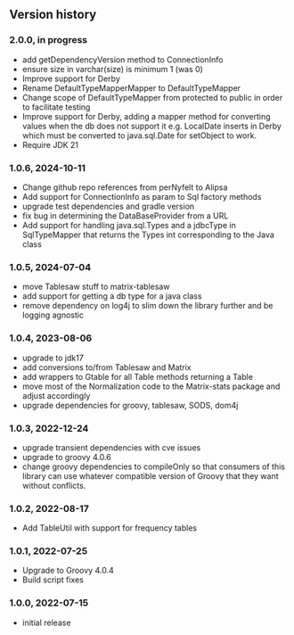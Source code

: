 ## Version history

### 2.0.0, in progress
- add getDependencyVersion method to ConnectionInfo
- ensure size in varchar(size) is minimum 1 (was 0)
- Improve support for Derby
- Rename DefaultTypeMapperMapper to DefaultTypeMapper
- Change scope of DefaultTypeMapper from protected to public in order to facilitate testing
- Improve support for Derby, adding a mapper method for converting values when the db does not support it
e.g. LocalDate inserts in Derby which must be converted to java.sql.Date for setObject to work.
- Require JDK 21

### 1.0.6, 2024-10-11
- Change github repo references from perNyfelt to Alipsa
- Add support for ConnectionInfo as param to Sql factory methods
- upgrade test dependencies and gradle version
- fix bug in determining the DataBaseProvider from a URL
- Add support for handling java.sql.Types and a jdbcType in SqlTypeMapper
  that returns the Types int corresponding to the Java class

### 1.0.5, 2024-07-04
- move Tablesaw stuff to matrix-tablesaw
- add support for getting a db type for a java class
- remove dependency on log4j to slim down the library further and be logging agnostic

### 1.0.4, 2023-08-06
- upgrade to jdk17
- add conversions to/from Tablesaw and Matrix
- add wrappers to Gtable for all Table methods returning a Table
- move most of the Normalization code to the Matrix-stats package and adjust accordingly
- upgrade dependencies for groovy, tablesaw, SODS, dom4j

### 1.0.3, 2022-12-24
- upgrade transient dependencies with cve issues
- upgrade to groovy 4.0.6
- change groovy dependencies to compileOnly so that consumers of this library
  can use whatever compatible version of Groovy that they want without conflicts.

### 1.0.2, 2022-08-17
- Add TableUtil with support for frequency tables

### 1.0.1, 2022-07-25
- Upgrade to Groovy 4.0.4
- Build script fixes

### 1.0.0, 2022-07-15
- initial release